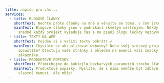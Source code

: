 ```yaml
---
title: napíšu pro vás...
services:
  - title: BLOGOVÉ ČLÁNKY
    shortText: Nechte proto články na mně a věnujte se tomu, v čem jste nejlepší. ♥
    mainText: Blogové články jsou v podnikání skvělým nástrojem. Někdy to ale není
      snadné každý projekt vyžaduje čas a na psaní blogu leckdy nezbývá prostor.
  - title: TEXTY NA WEB
    shortText: Pojďme si s vašimi texty pohrát! ✔
    mainText: Chystáte se aktualizovat webovky? Nebo svůj srdcový projekt teprve
      spouštíte? Otextuju vaše stránky s ohledem na esenci vaší značky i na
      zákazníka.
  - title: PRODUKTOVÉ POPISKY
    shortText: Přimíchejme do koktejlu bezbarvých parametrů trochu šťávy :)
    mainText: Produktové popisky. Myslíte, že s nimi nemůže být zábava? No… popravdě
      vlastně nemusí. Ale může!
---
```

